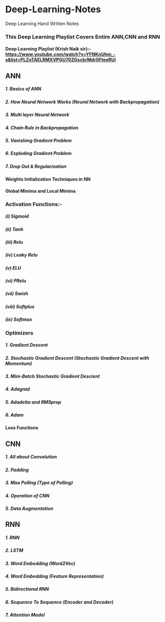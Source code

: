 # Deep-Learning-Notes
Deep Learning Hand Written Notes

### This Deep Learning Playlist Covers Entire ANN,CNN and RNN 

#### **Deep Learning Playlist** (Krish Naik sir):- https://www.youtube.com/watch?v=YFNKnUhm_-s&list=PLZoTAELRMXVPGU70ZGsckrMdr0FteeRUi

<!------------------------------------------------->

## ANN

##### 1. Basics of ANN
##### 2. How Neural Network Works (Neural Network with Backpropagation)
##### 3. Multi layer Neural Network
##### 4. Chain Rule in Backpropagation
##### 5. Vanishing Gradient Problem
##### 6. Exploding Gradient Problem
##### 7. Drop Out & Regularization

#### Weights Initialization Techniques in NN
#### Global Minima and Local Minima

### Activation Functions:-
##### (i) Sigmoid 
##### (ii) Tanh 
##### (iii) Relu
##### (iv) Leaky Relu
##### (v) ELU
##### (vi) PRelu
##### (vii) Swish
##### (viii) Softplus
##### (ix) Softmax

### Optimizers

##### 1. Gradient Descent
##### 2. Stochastic Gradient Descent (Stochastic Gradient Descent with Momentum)
##### 3. Mini-Batch Stochastic Gradient Descient
##### 4. Adagrad  
##### 5. Adadelta and RMSprop
##### 6. Adam

#### Loss Functions

<!------------------------------------------------->

## CNN

##### 1. All about Convolution
##### 2. Padding
##### 3. Max Polling (Type of Polling)
##### 4. Operation of CNN
##### 5. Data Augmentation


<!----------------------------------------------->

## RNN

##### 1. RNN
##### 2. LSTM
##### 3. Word Embedding (Word2Vec)
##### 4. Word Embedding (Feature Representation)
##### 5. Bidirectional RNN
##### 6. Sequence To Sequence (Encoder and Decoder)
##### 7. Attention Model




